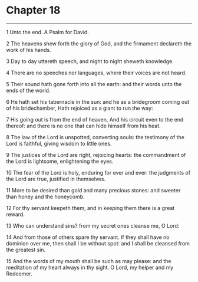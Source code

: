 # Chapter 18

***

1 Unto the end. A Psalm for David.

2 The heavens shew forth the glory of God, and the firmament declareth the work of his hands.

3 Day to day uttereth speech, and night to night sheweth knowledge.

4 There are no speeches nor languages, where their voices are not heard.

5 Their sound hath gone forth into all the earth: and their words unto the ends of the world.

6 He hath set his tabernacle in the sun: and he as a bridegroom coming out of his bridechamber, Hath rejoiced as a giant to run the way:

7 His going out is from the end of heaven, And his circuit even to the end thereof: and there is no one that can hide himself from his heat.

8 The law of the Lord is unspotted, converting souls: the testimony of the Lord is faithful, giving wisdom to little ones.

9 The justices of the Lord are right, rejoicing hearts: the commandment of the Lord is lightsome, enlightening the eyes.

10 The fear of the Lord is holy, enduring for ever and ever: the judgments of the Lord are true, justified in themselves.

11 More to be desired than gold and many precious stones: and sweeter than honey and the honeycomb.

12 For thy servant keepeth them, and in keeping them there is a great reward.

13 Who can understand sins? from my secret ones cleanse me, O Lord:

14 And from those of others spare thy servant. If they shall have no dominion over me, then shall I be without spot: and I shall be cleansed from the greatest sin.

15 And the words of my mouth shall be such as may please: and the meditation of my heart always in thy sight. O Lord, my helper and my Redeemer.

